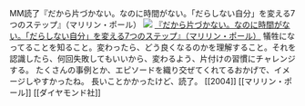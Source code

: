 MM読了『だから片づかない。なのに時間がない。「だらしない自分」を変える7つのステップ』（マリリン・ポール）
[![](https://images-fe.ssl-images-amazon.com/images/I/517909M1WNL._SL160_.jpg)](http://www.amazon.co.jp/exec/obidos/ASIN/4478732868/choiyaki81-22/ref=nosim)
[『だから片づかない。なのに時間がない。「だらしない自分」を変える7つのステップ』（マリリン・ポール）](http://www.amazon.co.jp/exec/obidos/ASIN/4478732868/choiyaki81-22/ref=nosim)
犠牲になってることを知ること。変わったら、どう良くなるのかを理解すること。それを認識したら、何回失敗してもいいから、変わるよう、片付けの習慣にチャレンジする。
たくさんの事例とか、エピソードを織り交ぜてくれてるおかげで、イメージしやすかったね。
長いことかかったけど、読了。
[[2004]] [[マリリン・ポール]] [[ダイヤモンド社]]
